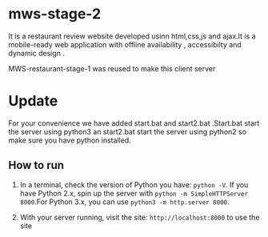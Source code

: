 # mws-stage-2
It is a restaurant review website developed usinn html,css,js and ajax.It is a mobile-ready web application with offline availability , accessibilty and dynamic design .

MWS-restaurant-stage-1 was reused to make this client server

# Update

For your convenience we have added start.bat and start2.bat .Start.bat start the server using python3 an start2.bat start the server using python2 so make sure you have python installed.

## How to run

1. In a terminal, check the version of Python you have: `python -V`. If you have Python 2.x, spin up the server with `python -m SimpleHTTPServer 8000`.For Python 3.x, you can use `python3 -m http.server 8000`.

2. With your server running, visit the site: `http://localhost:8000` to use the site

